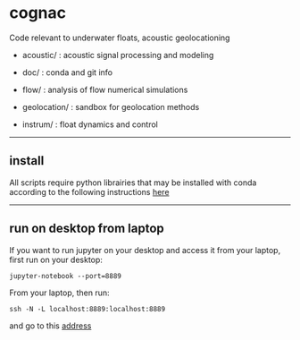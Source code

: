 # cognac
Code relevant to underwater floats, acoustic geolocationing

- acoustic/ : acoustic signal processing and modeling

- doc/ : conda and git info

- flow/ : analysis of flow numerical simulations

- geolocation/ : sandbox for geolocation methods

- instrum/ :  float dynamics and control


---
## install

All scripts require python librairies that may be installed with conda according to the following instructions [here](https://github.com/apatlpo/cognac/blob/master/doc/conda.md)


---
## run on desktop from laptop

If you want to run jupyter on your desktop and access it from your laptop, first run on your desktop:
```
jupyter-notebook --port=8889
```
From your laptop, then run:
```
ssh -N -L localhost:8889:localhost:8889
```
and go to this [address](http://localhost:8889)

